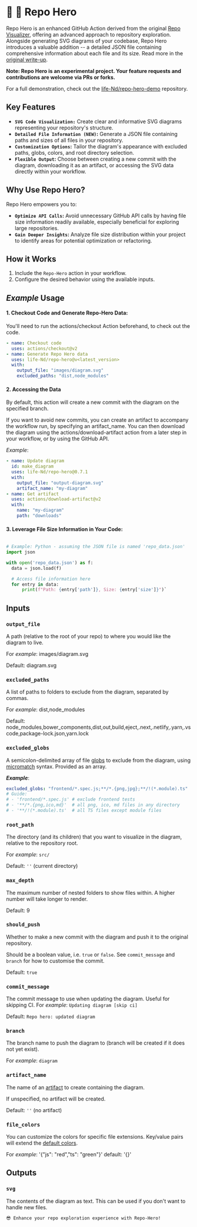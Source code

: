 # 🥷 🚀 Repo Hero  

Repo Hero is an enhanced GitHub Action derived from the original [Repo Visualizer](https://github.com/life-Nd/repo-hero), offering an advanced approach to repository exploration. Alongside generating SVG diagrams of your codebase, Repo Hero introduces a valuable addition -- a detailed JSON file containing comprehensive information about each file and its size. Read more in the [original write-up](https://octo.github.com/projects/repo-visualization).

**Note: Repo Hero is an experimental project. Your feature requests and contributions are welcome via PRs or forks.**

For a full demonstration, check out the [life-Nd/repo-hero-demo](https://github.com/life-Nd/repo-hero-demo) repository.

## Key Features

- **`SVG Code Visualization:`** Create clear and informative SVG diagrams representing your repository's structure.
- **`Detailed File Information (NEW)`:** Generate a JSON file containing paths and sizes of all files in your repository.
- **`Customization Options`:** Tailor the diagram's appearance with excluded paths, globs, colors, and root directory selection.
- **`Flexible Output`:** Choose between creating a new commit with the diagram, downloading it as an artifact, or accessing the SVG data directly within your workflow.

## Why Use Repo Hero?

Repo Hero empowers you to:

- **`Optimize API Calls`:** Avoid unnecessary GitHub API calls by having file size information readily available, especially beneficial for exploring large repositories.
- **`Gain Deeper Insights`:** Analyze file size distribution within your project to identify areas for potential optimization or refactoring.

## How it Works

1. Include the `Repo-Hero` action in your workflow.
2. Configure the desired behavior using the available inputs.


## *Example* Usage

#### 1. Checkout Code and Generate Repo-Hero Data:
You'll need to run the actions/checkout Action beforehand, to check out the code.

```yaml
- name: Checkout code
  uses: actions/checkout@v2
- name: Generate Repo Hero data
  uses: life-Nd/repo-hero@v<latest_version>
  with:
    output_file: "images/diagram.svg"
    excluded_paths: "dist,node_modules"
```
#### 2. Accessing the Data

By default, this action will create a new commit with the diagram on the specified branch.

If you want to avoid new commits, you can create an artifact to accompany the workflow run, by specifying an artifact_name. You can then download the diagram using the actions/download-artifact action from a later step in your workflow, or by using the GitHub API.

*Example*:
```yaml
- name: Update diagram
  id: make_diagram
  uses: life-Nd/repo-hero@0.7.1
  with:
    output_file: "output-diagram.svg"
    artifact_name: "my-diagram"
- name: Get artifact
  uses: actions/download-artifact@v2
  with:
    name: "my-diagram"
    path: "downloads"
```



#### 3.  Leverage File Size Information in Your Code:

```python

# Example: Python - assuming the JSON file is named 'repo_data.json'
import json

with open('repo_data.json') as f:
  data = json.load(f)

  # Access file information here
  for entry in data:
      print(f"Path: {entry['path']}, Size: {entry['size']}")`

```

## Inputs

### `output_file`

A path (relative to the root of your repo) to where you would like the diagram to live.

For *example*: images/diagram.svg

Default: diagram.svg

### `excluded_paths`

A list of paths to folders to exclude from the diagram, separated by commas.

For *example*: dist,node_modules

Default: node_modules,bower_components,dist,out,build,eject,.next,.netlify,.yarn,.vscode,package-lock.json,yarn.lock

### `excluded_globs`

A semicolon-delimited array of file [globs](https://globster.xyz/) to exclude from the diagram, using [micromatch](https://github.com/micromatch/micromatch) syntax. Provided as an array.

***Example***:

```yaml
excluded_globs: "frontend/*.spec.js;**/*.{png,jpg};**/!(*.module).ts"
# Guide:
# - 'frontend/*.spec.js' # exclude frontend tests
# - '**/*.{png,ico,md}'  # all png, ico, md files in any directory
# - '**/!(*.module).ts'  # all TS files except module files
```

### `root_path`

The directory (and its children) that you want to visualize in the diagram, relative to the repository root.

For *example*: `src/`

Default: `''` (current directory)

### `max_depth`

The maximum number of nested folders to show files within. A higher number will take longer to render.

Default: 9

### `should_push`

Whether to make a new commit with the diagram and push it to the original repository.

Should be a boolean value, i.e. `true` or `false`. See `commit_message` and `branch` for how to customise the commit.

Default: `true`

### `commit_message`

The commit message to use when updating the diagram. Useful for skipping CI. For *example*: `Updating diagram [skip ci]`

Default: `Repo hero: updated diagram`

### `branch`

The branch name to push the diagram to (branch will be created if it does not yet exist).

For *example*: `diagram`

### `artifact_name`

The name of an [artifact](https://docs.github.com/en/actions/guides/storing-workflow-data-as-artifacts) to create containing the diagram.

If unspecified, no artifact will be created.

Default: `''` (no artifact)

### `file_colors`

You can customize the colors for specific file extensions. Key/value pairs will extend the [default colors](https://github.com/life-Nd/repo-hero/pull/src/language-colors.json).

For *example*: '{"js": "red","ts": "green"}'
default: '{}'

## Outputs

### `svg`

The contents of the diagram as text. This can be used if you don't want to handle new files.

```
😎 Enhance your repo exploration experience with Repo-Hero! 
```